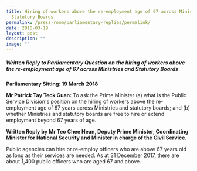 ```yaml
---
title: Hiring of workers above the re‑employment age of 67 across Ministries and
  Statutory Boards
permalink: /press-room/parliamentary-replies/permalink/
date: 2018-03-19
layout: post
description: ""
image: ""
---
```

##### Written Reply to Parliamentary Question on the hiring of workers above the re-employment age of 67 across Ministries and Statutory Boards
  
**Parliamentary Sitting: 19 March 2018**  
  
**Mr Patrick Tay Teck Guan:** To ask the Prime Minister (a) what is the Public Service Division's position on the hiring of workers above the re-employment age of 67 years across Ministries and statutory boards; and (b) whether Ministries and statutory boards are free to hire or extend employment beyond 67 years of age.  

**Written Reply by Mr Teo Chee Hean, Deputy Prime Minister, Coordinating Minister for National Security and Minister in charge of the Civil Service.**

Public agencies can hire or re-employ officers who are above 67 years old as long as their services are needed. As at 31 December 2017, there are about 1,400 public officers who are aged 67 and above.